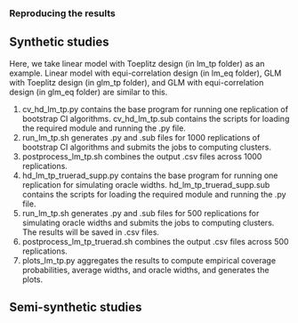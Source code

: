 ### Reproducing the results

## Synthetic studies

Here, we take linear model with Toeplitz design (in lm_tp folder) as an example. Linear model with equi-correlation design (in lm_eq folder), GLM with Toeplitz design (in glm_tp folder), and GLM with equi-correlation design (in glm_eq folder) are similar to this.

1) cv_hd_lm_tp.py contains the base program for running one replication of bootstrap CI algorithms. cv_hd_lm_tp.sub contains the scripts for loading the required module and running the .py file.
2) run_lm_tp.sh generates .py and .sub files for 1000 replications of bootstrap CI algorithms and submits the jobs to computing clusters.
3) postprocess_lm_tp.sh combines the output .csv files across 1000 replications.
4) hd_lm_tp_truerad_supp.py contains the base program for running one replication for simulating oracle widths. hd_lm_tp_truerad_supp.sub contains the scripts for loading the required module and running the .py file.
5) run_lm_tp.sh generates .py and .sub files for 500 replications for simulating oracle widths and submits the jobs to computing clusters. The results will be saved in .csv files.
6) postprocess_lm_tp_truerad.sh combines the output .csv files across 500 replications.
7) plots_lm_tp.py aggregates the results to compute empirical coverage probabilities, average widths, and oracle widths, and generates the plots.

## Semi-synthetic studies
